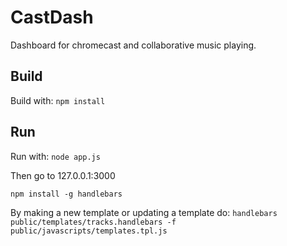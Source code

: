 # CastDash
Dashboard for chromecast and collaborative music playing.

## Build
Build with:
``npm install``

## Run
Run with:
``node app.js``

Then go to 127.0.0.1:3000


``npm install -g handlebars``


By making a new template or updating a template do:
``handlebars public/templates/tracks.handlebars -f public/javascripts/templates.tpl.js``
